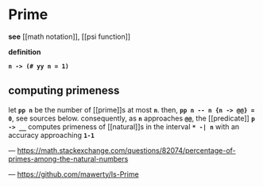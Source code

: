 # Prime

**see** [[math notation]], [[psi function]]

**definition**

**`n -> (# yy n = 1)`**

## computing primeness

let **`pp n`** be the number of [[prime]]s at most **`n`**. then, **`pp n -- n {n -> @@} = 0`**, see sources below. consequently, as **`n`** approaches **`@@`**, the [[predicate]] **`p -> __`** computes primeness of [[natural]]s in the interval **`* -| n`** with an accuracy approaching **`1-1`**

&mdash; <https://math.stackexchange.com/questions/82074/percentage-of-primes-among-the-natural-numbers>

&mdash; <https://github.com/mawerty/Is-Prime>
